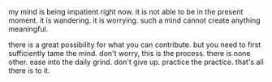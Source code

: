my mind is being impatient right now.
it is not able to be in the present moment.
it is wandering. it is worrying.
such a mind cannot create anything meaningful.

there is a great possibility for what you can contribute. but you need to first sufficiently tame the mind. don't worry, this is the process. there is none other. ease into the daily grind. don't give up. practice the practice. that's all there is to it.
